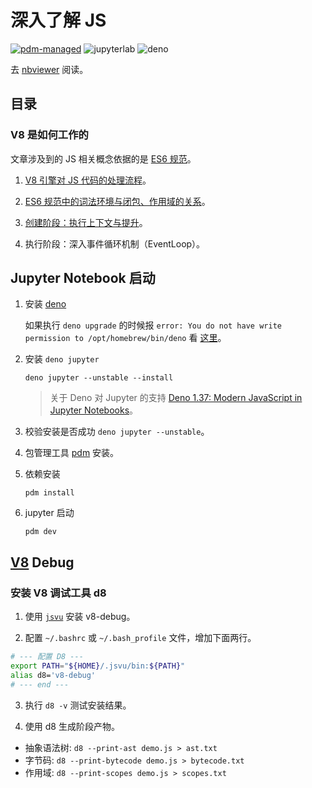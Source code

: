 # 深入了解 JS

[![pdm-managed](https://img.shields.io/badge/pdm-managed-blueviolet)](https://pdm.fming.dev)
![jupyterlab](https://img.shields.io/badge/jupyterlab-grey?logo=jupyter&labelColor=F37626&logoColor=fff)
![deno](https://shield.deno.dev/deno/^1.3.7)

去 [nbviewer](https://nbviewer.org/github/binghuis/dive-into-javascript/tree/main/src/dive_into_javascript/notebooks/) 阅读。

## 目录

### V8 是如何工作的

文章涉及到的 JS 相关概念依据的是 [ES6 规范](https://262.ecma-international.org/6.0/)。

1. [V8 引擎对 JS 代码的处理流程](./src/dive_into_javascript/notebooks/v8_pipeline.ipynb)。

2. [ES6 规范中的词法环境与闭包、作用域的关系](./src/dive_into_javascript/notebooks/lexical_env.ipynb)。

3. [创建阶段：执行上下文与提升](./src/dive_into_javascript/notebooks/ec.ipynb)。

4. 执行阶段：深入事件循环机制（EventLoop）。

<!-- ### JS 概念深入 -->

<!-- - [函数柯里化](./src/dive_into_javascript/notebooks/currying.ipynb)
- promise & async / await
- 隐式类型转换
- 何为万物皆对象
- new
- 箭头函数
- this -->

## Jupyter Notebook 启动

1. 安装 [deno](https://deno.com/blog/v1.37)

   如果执行 `deno upgrade` 的时候报 `error: You do not have write permission to /opt/homebrew/bin/deno` 看 [这里](https://github.com/denoland/deno/issues/14829)。

2. 安装 `deno jupyter`

   `deno jupyter --unstable --install`

   > 关于 Deno 对 Jupyter 的支持 [Deno 1.37: Modern JavaScript in Jupyter Notebooks](https://deno.com/blog/v1.37)。

3. 校验安装是否成功 `deno jupyter --unstable`。

4. 包管理工具 [pdm](https://github.com/pdm-project/pdm) 安装。
5. 依赖安装

   `pdm install`

6. jupyter 启动

   `pdm dev`

## [V8](https://source.chromium.org/chromium/chromium/src/+/main:v8/) Debug

### 安装 V8 调试工具 d8

1. 使用 [`jsvu`](https://github.com/GoogleChromeLabs/jsvu) 安装 v8-debug。

2. 配置 `~/.bashrc` 或 `~/.bash_profile` 文件，增加下面两行。

```bash
# --- 配置 D8 ---
export PATH="${HOME}/.jsvu/bin:${PATH}"
alias d8='v8-debug'
# --- end ---
```

3. 执行 `d8 -v` 测试安装结果。

4. 使用 d8 生成阶段产物。

- 抽象语法树: `d8 --print-ast demo.js > ast.txt`
- 字节码: `d8 --print-bytecode demo.js > bytecode.txt`
- 作用域: `d8 --print-scopes demo.js > scopes.txt`
